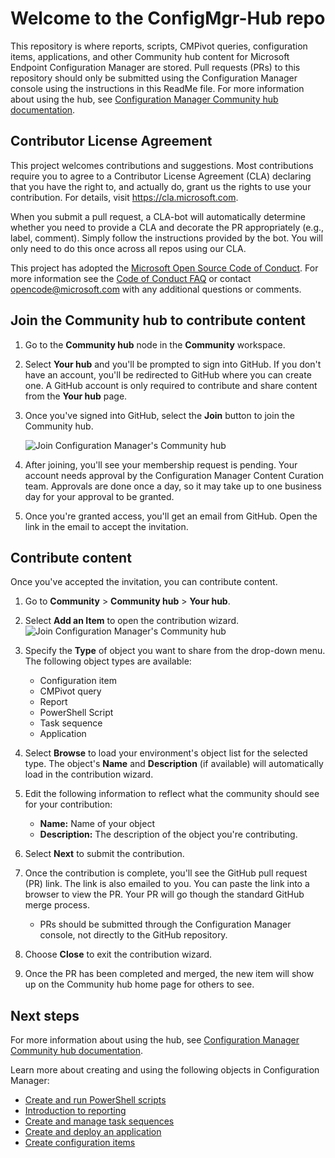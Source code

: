 # Welcome to the ConfigMgr-Hub repo
This repository is where reports, scripts, CMPivot queries, configuration items, applications, and other Community hub content for Microsoft Endpoint Configuration Manager are stored. Pull requests (PRs) to this repository should only be submitted using the Configuration Manager console using the instructions in this ReadMe file. For more information about using the hub, see [Configuration Manager Community hub documentation](https://docs.microsoft.com/mem/configmgr/core/servers/manage/community-hub).

## Contributor License Agreement

This project welcomes contributions and suggestions.  Most contributions require you to agree to a
Contributor License Agreement (CLA) declaring that you have the right to, and actually do, grant us
the rights to use your contribution. For details, visit https://cla.microsoft.com.

When you submit a pull request, a CLA-bot will automatically determine whether you need to provide
a CLA and decorate the PR appropriately (e.g., label, comment). Simply follow the instructions
provided by the bot. You will only need to do this once across all repos using our CLA.

This project has adopted the [Microsoft Open Source Code of Conduct](https://opensource.microsoft.com/codeofconduct/).
For more information see the [Code of Conduct FAQ](https://opensource.microsoft.com/codeofconduct/faq/) or
contact [opencode@microsoft.com](mailto:opencode@microsoft.com) with any additional questions or comments.

## Join the Community hub to contribute content

1. Go to the **Community hub** node in the **Community** workspace.
1. Select **Your hub** and you'll be prompted to sign into GitHub. If you don't have an account, you'll be redirected to GitHub where you can create one. A GitHub account is only required to contribute and share content from the **Your hub** page.
1. Once you've signed into GitHub, select the **Join** button to join the Community hub.

   ![Join Configuration Manager's Community hub](./media/3555935-join-community-hub.png)

1. After joining, you'll see your membership request is pending. Your account needs approval by the Configuration Manager Content Curation team. Approvals are done once a day, so it may take up to one business day for your approval to be granted.
1. Once you're granted access, you'll get an email from GitHub. Open the link in the email to accept the invitation.

## Contribute content

Once you've accepted the invitation, you can contribute content.

1. Go to **Community** > **Community hub** > **Your hub**.
1. Select **Add an Item** to open the contribution wizard.
      ![Join Configuration Manager's Community hub](./media/3555935-add-community-hub.png)
1. Specify the **Type** of object you want to share from the drop-down menu. The following object types are available:
     - Configuration item
     - CMPivot query
     - Report
     - PowerShell Script
     - Task sequence
     - Application

1. Select **Browse** to load your environment's object list for the selected type. The object's **Name** and **Description** (if available) will automatically load in the contribution wizard.
1. Edit the following information to reflect what the community should see for your contribution:
   - **Name:** Name of your object
   - **Description:** The description of the object you're contributing.
1. Select **Next** to submit the contribution.
1. Once the contribution is complete, you'll see the GitHub pull request (PR) link. The link is also emailed to you. You can paste the link into a browser to view the PR. Your PR will go though the standard GitHub merge process.
   - PRs should be submitted through the Configuration Manager console, not directly to the GitHub repository.
1. Choose **Close** to exit the contribution wizard.
1. Once the PR has been completed and merged, the new item will show up on the Community hub home page for others to see.

## Next steps

For more information about using the hub, see [Configuration Manager Community hub documentation](https://docs.microsoft.com/mem/configmgr/core/servers/manage/community-hub).

Learn more about creating and using the following objects in Configuration Manager:

- [Create and run PowerShell scripts](https://docs.microsoft.com/mem/configmgr/apps/deploy-use/create-deploy-scripts)
- [Introduction to reporting](https://docs.microsoft.com/mem/configmgr/core/servers/manage/introduction-to-reporting)
- [Create and manage task sequences](https://docs.microsoft.com/mem/configmgr/osd/deploy-use/manage-task-sequences-to-automate-tasks)
- [Create and deploy an application](https://docs.microsoft.com/mem/configmgr/apps/get-started/create-and-deploy-an-application)
- [Create configuration items](https://docs.microsoft.com/mem/configmgr/compliance/deploy-use/create-configuration-items)
